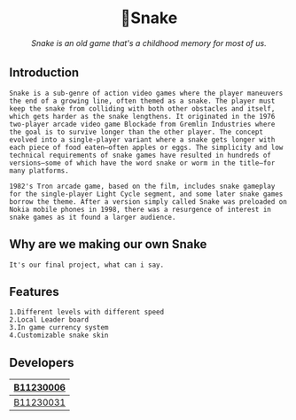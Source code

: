 <h1 align="center">
    🐍Snake
</h1>
<h6 align="center">
    Snake is an old game that's a childhood memory for most of us.
</h6>

## Introduction
    Snake is a sub-genre of action video games where the player maneuvers the end of a growing line, often themed as a snake. The player must keep the snake from colliding with both other obstacles and itself, which gets harder as the snake lengthens. It originated in the 1976 two-player arcade video game Blockade from Gremlin Industries where the goal is to survive longer than the other player. The concept evolved into a single-player variant where a snake gets longer with each piece of food eaten—often apples or eggs. The simplicity and low technical requirements of snake games have resulted in hundreds of versions—some of which have the word snake or worm in the title—for many platforms.

    1982's Tron arcade game, based on the film, includes snake gameplay for the single-player Light Cycle segment, and some later snake games borrow the theme. After a version simply called Snake was preloaded on Nokia mobile phones in 1998, there was a resurgence of interest in snake games as it found a larger audience.
## Why are we making our own Snake
    It's our final project, what can i say.
## Features
    1.Different levels with different speed
    2.Local Leader board
    3.In game currency system
    4.Customizable snake skin
## Developers

| [B11230006](https://github.com/the-biKing)  |
|---------------------------------------------|
| [B11230031](https://github.com/60629194)    |